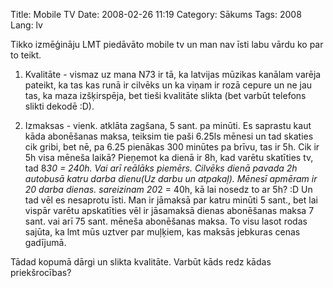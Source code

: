 Title: Mobile TV
Date: 2008-02-26 11:19
Category: Sākums
Tags: 2008
Lang: lv

Tikko izmēģināju LMT piedāvāto mobile tv un man nav īsti labu vārdu ko par to teikt.

1. Kvalitāte - vismaz uz mana N73 ir tā, ka latvijas mūzikas kanālam varēja pateikt, ka tas kas runā ir cilvēks un ka viņam ir rozā cepure un ne jau tas, ka maza izšķirspēja, bet tieši kvalitāte slikta (bet varbūt telefons slikti dekodē :D).

2. Izmaksas - vienk. atklāta zagšana, 5 sant. pa minūti. Es saprastu kaut kāda abonēšanas maksa, teiksim tie paši 6.25ls mēnesi un tad skaties cik gribi, bet nē, pa 6.25 pienākas 300 minūtes pa brīvu, tas ir 5h. Cik ir 5h visa mēneša laikā? Pieņemot ka dienā ir 8h, kad varētu skatīties tv, tad 8*30 = 240h. Vai arī reālāks piemērs. Cilvēks dienā pavada 2h autobusā katru darba dienu(Uz darbu un atpakaļ). Mēnesī apmēram ir 20 darba dienas. sareizinam 20*2 = 40h, kā lai nosedz to ar 5h? :D Un tad vēl es nesaprotu īsti. Man ir jāmaksā par katru minūti 5 sant., bet lai vispār varētu apskatīties vēl ir jāsamaksā dienas abonēšanas maksa 7 sant. vai arī 75 sant. mēneša abonēšanas maksa. To visu lasot rodas sajūta, ka lmt mūs uztver par muļķiem, kas maksās jebkuras cenas gadījumā.

Tādad kopumā dārgi un slikta kvalitāte. Varbūt kāds redz kādas priekšrocības?

